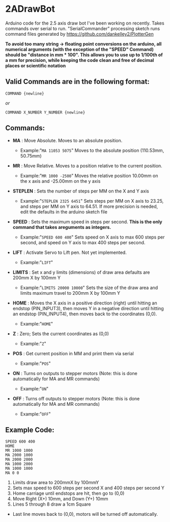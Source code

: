 # 2ADrawBot
Arduino code for the 2.5 axis draw bot I've been working on recently. Takes commands over serial to run. "SerialCommander" processing sketch runs command files generated by https://github.com/dankelley2/PlotterGen


**To avoid too many string -> floating point conversions on the arduino, all numerical arguments (with the exception of the "SPEED" Command) should be "distance in mm * 100". This allows you to use up to 1/100th of a mm for precision, while keeping the code clean and free of decimal places or scientific notation**

## Valid Commands are in the following format:


`COMMAND {newline}`

*or*
  
`COMMAND X_NUMBER Y_NUMBER {newline}`

## Commands:

* **MA** : Move Absolute. Moves to an absolute position.
  * Example:"`MA 11053 5075`" Moves to the absolute position (110.53mm, 50.75mm)
  
* **MR** : Move Relative. Moves to a position relative to the current position.
  * Example:"`MR 1000 -2500`" Moves the relative position 10.00mm on the x axis and -25.00mm on the y axis
  
* **STEPLEN** : Sets the number of steps per MM on the X and Y axis
  * Example:"`STEPLEN 2325 6451`" Sets steps per MM on X axis to 23.25, and steps per MM on Y axis to 64.51. If more precision is needed, edit the defaults in the arduino sketch file
  
* **SPEED** : Sets the maximum speed in steps per second. **This is the only command that takes areguments as integers.**
  * Example:"`SPEED 600 400`" Sets speed on X axis to max 600 steps per second, and speed on Y axis to max 400 steps per second.
  
* **LIFT** : Activate Servo to Lift pen. Not yet implemented.
  * Example:"`LIFT`"
  
* **LIMITS** : Set x and y limits (dimensions) of draw area defaults are 200mm X by 100mm Y
  * Example:"`LIMITS 20000 10000`" Sets the size of the draw area and limits maximum travel to 200mm X by 100mm Y
  
* **HOME** : Moves the X axis in a positive direction (right) until hitting an endstop (PIN_INPUT3), then moves Y in a negative direction until hitting an endstop (PIN_INPUT4), then moves back to the coordinates (0,0).
  * Example:"`HOME`"
  
* **Z** : Zero; Sets the current coordinates as (0,0)
  * Example:"`Z`"
  
* **POS** : Get current position in MM and print them via serial
  * Example:"`POS`"
  
* **ON** : Turns on outputs to stepper motors (Note: this is done automatically for MA and MR commands)
  * Example:"`ON`"
  
* **OFF** : Turns off outputs to stepper motors (Note: this is done automatically for MA and MR commands)
  * Example:"`OFF`"


## Example Code:


```LIMITS 20000 10000  
SPEED 600 400  
HOME  
MR 1000 1000  
MA 2000 1000  
MA 2000 2000  
MA 1000 2000  
MA 1000 1000  
MA 0 0  
```

1. Limits draw area to 200mmX by 100mmY
2. Sets max speed to 600 steps per second X and 400 steps per second Y
3. Home carriage until endstops are hit, then go to (0,0)
4. Move Right (X+) 10mm, and Down (Y+) 10mm
5. Lines 5 through 8 draw a 1cm Square
* Last line moves back to (0,0), motors will be turned off automatically.
